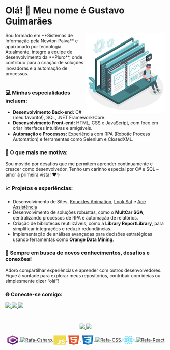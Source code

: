 

# Olá! 👋 Meu nome é Gustavo Guimarães  
<img align="right" src="Developer_activity-amico.svg" width="250"/>
Sou formado em **Sistemas de Informação pela Newton Paiva** e apaixonado por tecnologia. Atualmente, integro a equipe de desenvolvimento da **Pluro**,
onde contribuo para a criação de soluções inovadoras e a automação de processos.  
</br>
</br>


### 💻 Minhas especialidades incluem:  
- **Desenvolvimento Back-end:** C# (meu favorito!), SQL, .NET Framework/Core.  
- **Desenvolvimento Front-end:** HTML, CSS e JavaScript, com foco em criar interfaces intuitivas e amigáveis.  
- **Automação e Processos:** Experiência com RPA (Robotic Process Automation) e ferramentas como Selenium e ClosedXML.  

### 🎯 O que mais me motiva:  
Sou movido por desafios que me permitem aprender continuamente e crescer como desenvolvedor. Tenho um carinho especial por C# e SQL – amor à primeira vista! ❤️✨  

### 📈 Projetos e experiências: 
- Desenvolvimento de Sites, <a href="https://knucklesanimation.studio">Knuckles Animation</a>, <a href="https://www.looksatrastreadores.com.br">Look Sat</a> e <a href="https://www.aceassistencia.com.br">Ace Assistência</a>
- Desenvolvimento de soluções robustas, como o **MultCar SGA**, centralizando processos de RPA e automação de relatórios.  
- Criação de bibliotecas reutilizáveis, como a **Library ReportLibrary**, para simplificar integrações e reduzir redundâncias.  
- Implementação de análises avançadas para decisões estratégicas usando ferramentas como **Orange Data Mining**.

### 🚀 Sempre em busca de novos conhecimentos, desafios e conexões!  
Adoro compartilhar experiências e aprender com outros desenvolvedores. Fique à vontade para explorar meus repositórios, contribuir com ideias ou simplesmente dizer “olá”!  

### 🌐 Conecte-se comigo:  
<div> 
  <a href="https://www.instagram.com/gustaf.guimaraes/" target="_blank">
    <img src="https://img.shields.io/badge/-Instagram-%23E4405F?style=for-the-badge&logo=instagram&logoColor=white" target="_blank">
  </a>
 	<a href="https://www.twitch.tv/guuhcom" target="_blank">
    <img src="https://img.shields.io/badge/Twitch-9146FF?style=for-the-badge&logo=twitch&logoColor=white" target="_blank">
  </a>
  <a href="https://www.linkedin.com/in/gustavo-guimar%C3%A3es-b4499383/" target="_blank">
    <img src="https://img.shields.io/badge/-LinkedIn-%230077B5?style=for-the-badge&logo=linkedin&logoColor=white" target="_blank">
  </a> 
</div>


 ##
<div align="center"><br>
  <a href="https://github.com/guuhcom">
  <img height="180em" src="https://github-readme-stats.vercel.app/api?username=guuhcom&show_icons=true&theme=dracula&include_all_commits=true&count_private=true"/>
  <img height="180em" src="https://github-readme-stats.vercel.app/api/top-langs/?username=guuhcom&layout=compact&langs_count=7&theme=dracula"/>
</div>
  
<div align="center" style="display: inline_block"><br>
  <img align="center" alt="Rafa-Csharp" height="30" width="40" src="https://raw.githubusercontent.com/devicons/devicon/master/icons/csharp/csharp-original.svg">
  <img align="center" alt="Rafa-Csharp" height="30" width="40" src="https://cdn.jsdelivr.net/gh/devicons/devicon/icons/microsoftsqlserver/microsoftsqlserver-plain.svg" />    
  <img align="center" alt="Rafa-Js" height="30" width="40" src="https://raw.githubusercontent.com/devicons/devicon/master/icons/javascript/javascript-plain.svg">  
  <img align="center" alt="Rafa-HTML" height="30" width="40" src="https://raw.githubusercontent.com/devicons/devicon/master/icons/html5/html5-original.svg">
  <img align="center" alt="Rafa-CSS" height="30" width="40" src="https://raw.githubusercontent.com/devicons/devicon/master/icons/css3/css3-original.svg">
  <img  align="center" alt="Rafa-CSS" height="30" width="40" src="https://cdn.jsdelivr.net/gh/devicons/devicon/icons/bootstrap/bootstrap-original-wordmark.svg" /> 
  <img align="center" alt="Rafa-React" height="30" width="40" src="https://raw.githubusercontent.com/devicons/devicon/master/icons/react/react-original.svg">
  <img align="center" alt="Rafa-React" height="30" width="40" src="https://cdn.jsdelivr.net/gh/devicons/devicon/icons/nodejs/nodejs-original.svg" />
</div>

